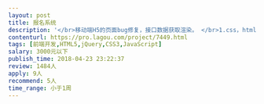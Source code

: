 ```yaml
---                
layout: post       
title: 报名系统           
description: '</br>移动端H5的页面bug修复，接口数据获取渲染。 </br>1.css，html，js要熟练，布局不磨叽！出效果！包括PC端和H5移动端； </br>2.了解后台java尤佳！ </br>3.需要现成调试，需要沟通需求、交流，暂不接受远程。</br>'     
contenturl: https://pro.lagou.com/project/7449.html      
tags: [前端开发,HTML5,jQuery,CSS3,JavaScript]            
salary: 3000元以下          
publish_time: 2018-04-23 23:22:37         
review: 1484人                   
apply: 9人                   
recommend: 5人                   
time_range: 小于1周              
---                 
```

